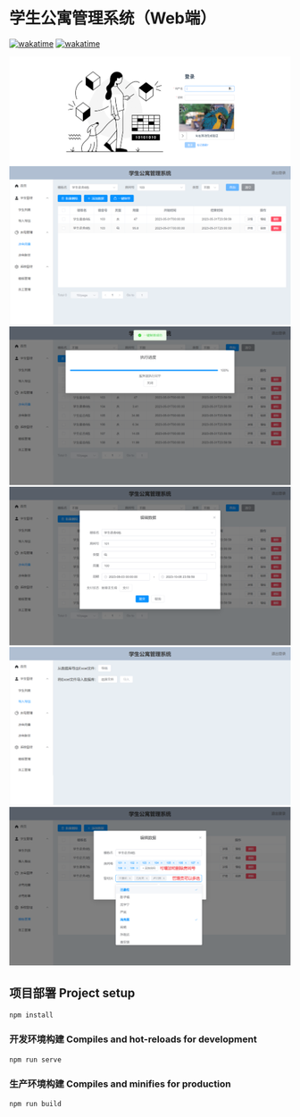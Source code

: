 # 学生公寓管理系统（Web端）
[![wakatime](https://wakatime.com/badge/user/dd052a23-1a65-4e6f-b05e-80bc93d8c93c/project/845f5f69-78bd-45f3-94cc-9eb296625f08.svg)](https://wakatime.com/badge/user/dd052a23-1a65-4e6f-b05e-80bc93d8c93c/project/845f5f69-78bd-45f3-94cc-9eb296625f08) [![wakatime](https://wakatime.com/badge/user/dd052a23-1a65-4e6f-b05e-80bc93d8c93c/project/f86a4af8-e70c-4c7b-94dd-73425e3dd6d2.svg)](https://wakatime.com/badge/user/dd052a23-1a65-4e6f-b05e-80bc93d8c93c/project/f86a4af8-e70c-4c7b-94dd-73425e3dd6d2)

<div align=center style="max-width: 100%; height: auto; width: 100%; max-width: 400rpx;">
  <img src="img/Login.png"/>
  <img src="img/Usage_1.png"/>
  <img src="img/Usage_2.png"/>
  <img src="img/Usage_3.png"/>
  <img src="img/Import_Export.png"/>
  <img src="img/Building.png"/>
</div>


## 项目部署 Project setup
```
npm install
```

### 开发环境构建 Compiles and hot-reloads for development
```
npm run serve
```

### 生产环境构建 Compiles and minifies for production
```
npm run build
```
